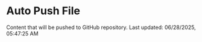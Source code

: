 # Auto Push File

Content that will be pushed to GitHub repository.
Last updated: 06/28/2025, 05:47:25 AM